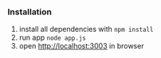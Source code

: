 ### Installation ###

1. install all dependencies with `npm install`
2. run app `node app.js`
3. open [http://localhost:3003](http://localhost:3003) in browser